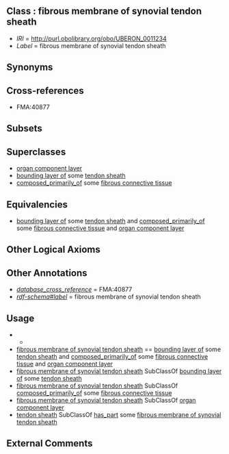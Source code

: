 
## Class : fibrous membrane of synovial tendon sheath

 * *IRI* = http://purl.obolibrary.org/obo/UBERON_0011234
 * *Label* = fibrous membrane of synovial tendon sheath

## Synonyms


## Cross-references

 * FMA:40877

## Subsets


## Superclasses

 * [organ component layer](../../UBERON/23/UBERON_0004923.md)
 * [bounding layer of](../../RO/07/RO_0002007.md) some [tendon sheath](../../UBERON/04/UBERON_0000304.md)
 * [composed_primarily_of](../../RO/73/RO_0002473.md) some [fibrous connective tissue](../../UBERON/24/UBERON_0011824.md)

## Equivalencies

 * [bounding layer of](../../RO/07/RO_0002007.md) some [tendon sheath](../../UBERON/04/UBERON_0000304.md) and [composed_primarily_of](../../RO/73/RO_0002473.md) some [fibrous connective tissue](../../UBERON/24/UBERON_0011824.md) and [organ component layer](../../UBERON/23/UBERON_0004923.md)

## Other Logical Axioms


## Other Annotations

 * *[database_cross_reference](../../ef/oboInOwl#hasDbXref.md)* = FMA:40877
 * *[rdf-schema#label](../../el/rdf-schema#label.md)* = fibrous membrane of synovial tendon sheath

## Usage

 * -
 * [fibrous membrane of synovial tendon sheath](../../UBERON/34/UBERON_0011234.md) == [bounding layer of](../../RO/07/RO_0002007.md) some [tendon sheath](../../UBERON/04/UBERON_0000304.md) and [composed_primarily_of](../../RO/73/RO_0002473.md) some [fibrous connective tissue](../../UBERON/24/UBERON_0011824.md) and [organ component layer](../../UBERON/23/UBERON_0004923.md)
 * [fibrous membrane of synovial tendon sheath](../../UBERON/34/UBERON_0011234.md) SubClassOf [bounding layer of](../../RO/07/RO_0002007.md) some [tendon sheath](../../UBERON/04/UBERON_0000304.md)
 * [fibrous membrane of synovial tendon sheath](../../UBERON/34/UBERON_0011234.md) SubClassOf [composed_primarily_of](../../RO/73/RO_0002473.md) some [fibrous connective tissue](../../UBERON/24/UBERON_0011824.md)
 * [fibrous membrane of synovial tendon sheath](../../UBERON/34/UBERON_0011234.md) SubClassOf [organ component layer](../../UBERON/23/UBERON_0004923.md)
 * [tendon sheath](../../UBERON/04/UBERON_0000304.md) SubClassOf [has_part](../../BFO/51/BFO_0000051.md) some [fibrous membrane of synovial tendon sheath](../../UBERON/34/UBERON_0011234.md)

## External Comments

